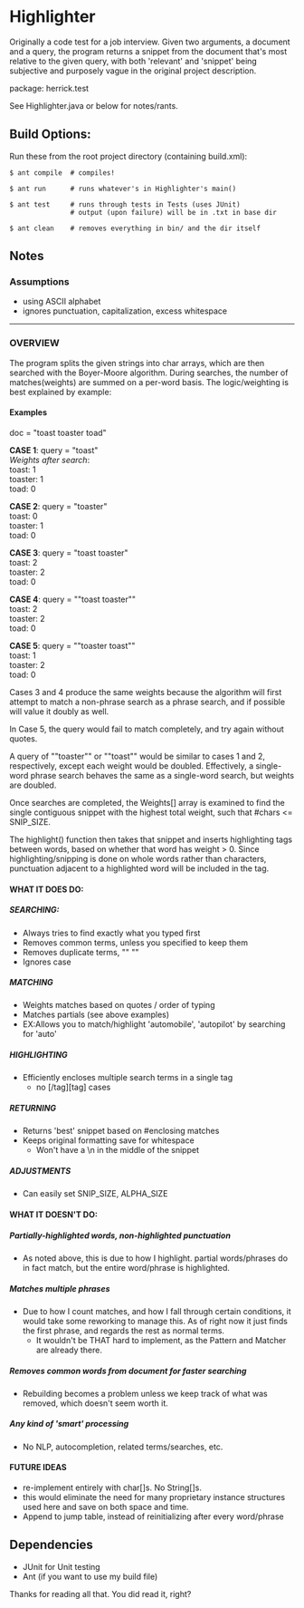 # Highlighter #

Originally a code test for a job interview. Given two arguments, a document and a query, the program returns a snippet from the document that's most relative to the given query, with both 'relevant' and 'snippet' being subjective and purposely vague in the original project description.

package: herrick.test

See Highlighter.java or below for notes/rants.

## Build Options:

Run these from the root project directory (containing build.xml):

	$ ant compile  # compiles!

	$ ant run 	   # runs whatever's in Highlighter's main()
	
	$ ant test 	   # runs through tests in Tests (uses JUnit)
	  	  		   # output (upon failure) will be in .txt in base dir

	$ ant clean    # removes everything in bin/ and the dir itself


## Notes

### Assumptions
- using ASCII alphabet 
- ignores punctuation, capitalization, excess whitespace

***
### OVERVIEW

The program splits the given strings into char arrays, which are
then searched with the Boyer-Moore algorithm.  During searches, the
number of matches(weights) are summed on a per-word basis.  The 
logic/weighting	is best explained by example:

#### Examples

doc = "toast toaster toad"

__CASE 1__:  query = "toast"  
_Weights after search_:  
toast: 1  
toaster: 1  
toad: 0  

__CASE 2__:  query = "toaster"  
toast: 0  
toaster: 1  
toad: 0  

__CASE 3__:  query = "toast toaster"  
toast: 2  
toaster: 2  
toad: 0  

__CASE 4__:  query = "\"toast toaster\""  
toast: 2  
toaster: 2  
toad: 0  

__CASE 5__:  query = "\"toaster toast\""  
toast: 1  
toaster: 2  
toad: 0  
 
Cases 3 and 4 produce the same weights because the algorithm
will first attempt to match a non-phrase search as a phrase 
search, and if possible will value it doubly as well.

In Case 5, the query  would fail to match completely, and try
again without quotes.

A query of "\"toaster\"" or "\"toast\"" would be similar to 
cases 1 and 2, respectively, except each weight would be doubled.
Effectively, a single-word phrase search behaves the same as 
a single-word search, but weights are doubled.

Once searches are completed, the Weights[] array is examined 
to find the single contiguous snippet with the highest total
weight, such that #chars <= SNIP_SIZE.

The highlight() function then takes that snippet and inserts
highlighting tags between words, based on whether that word 
has weight > 0.  Since highlighting/snipping is done on whole
words rather than characters, punctuation adjacent to a 
highlighted word will be included in the tag.
 

####   WHAT IT DOES DO:
#####	 SEARCHING:
- Always tries to find exactly what you typed first 
- Removes common terms, unless you specified to keep them
- Removes duplicate terms, ""   "" 
- Ignores case

#####	 MATCHING
- Weights matches based on quotes / order of typing
- Matches partials (see above examples)
 - EX:Allows you to match/highlight 'automobile',
	  'autopilot' by  searching for 'auto'
#####	 HIGHLIGHTING
- Efficiently encloses multiple search terms in a single tag
  - no [/tag][tag] cases
#####	 RETURNING
- Returns 'best' snippet based on #enclosing matches
- Keeps original formatting save for whitespace
  - Won't have a \n in the middle of the snippet
#####	 ADJUSTMENTS
- Can easily set SNIP_SIZE, ALPHA_SIZE

####  WHAT IT DOESN'T DO:
##### Partially-highlighted words, non-highlighted punctuation
- As noted above, this is due to how I highlight.
  partial words/phrases do in fact match, but 
  the entire word/phrase is highlighted.

##### Matches multiple phrases
- Due to how I count matches, and how I fall through 
	certain conditions, it would take some reworking to 
	manage this.  As of right now it just finds the first
	phrase, and regards the rest as normal terms.
	- It wouldn't be THAT hard to implement, as the Pattern
	and Matcher are already there. 


##### Removes common words from document for faster searching
- Rebuilding becomes a problem unless we keep track of 
  what was removed, which doesn't seem worth it.
##### Any kind of 'smart' processing
- No NLP, autocompletion, related terms/searches, etc.

#### FUTURE IDEAS
 - re-implement entirely with char[]s.  No String[]s.
  - this would eliminate the need for many proprietary
	instance structures used here and save on both 
	space and time.
 - Append to jump table, instead of reinitializing after every word/phrase

## Dependencies 
- JUnit for Unit testing
- Ant (if you want to use my build file)




Thanks for reading all that.  You did read it, right?


